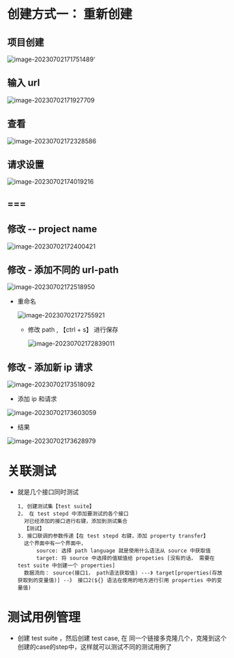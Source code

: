 # 创建方式一： 重新创建

## 项目创建

![image-20230702171751489](image-20230702171751489.png)‘

## 输入 url

![image-20230702171927709](image-20230702171927709.png)



## 查看

![image-20230702172328586](image-20230702172328586.png)

## 请求设置

![image-20230702174019216](image-20230702174019216.png)



## ===

## 修改 -- project name 

![image-20230702172400421](image-20230702172400421.png)

## 修改 - 添加不同的 url-path



![image-20230702172518950](image-20230702172518950.png)

* 重命名

  ![image-20230702172755921](image-20230702172755921.png)

  * 修改 path , 【ctrl + s】 进行保存

    ![image-20230702172839011](image-20230702172839011.png)

    

## 修改 - 添加新 ip 请求

![image-20230702173518092](image-20230702173518092.png)

* 添加 ip 和请求

![image-20230702173603059](image-20230702173603059.png)

* 结果

![image-20230702173628979](image-20230702173628979.png)







# 关联测试

* 就是几个接口同时测试

  ```
  1, 创建测试集【test suite】
  2， 在 test stepd 中添加要测试的各个接口
  	对已经添加的接口进行右键，添加到测试集合
  	【测试】
  3. 接口联调的参数传递【在 test stepd 右键，添加 property transfer】
  	这个界面中有一个界面中，
  		source: 选择 path language 就是使用什么语法从 source 中获取值 
  		target: 将 source 中选择的值赋值给 propeties [没有的话， 需要在 test suite 中创建一个 properties]
  	数据流向： source(接口1， path语法获取值) ---》 target[properties(存放获取到的变量值)] --》 接口2(${} 语法在使用的地方进行引用 properties 中的变量值)
  ```

  

# 测试用例管理

* 创建 test suite ，然后创建 test case, 在 同一个链接多克隆几个，克隆到这个创建的case的step中，这样就可以测试不同的测试用例了















































































































































































































